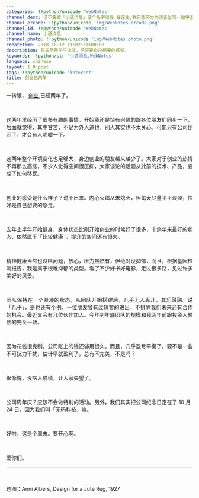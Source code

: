 ```yaml
---
categories: !!python/unicode 'WebNotes'
channel_desc: 请不要被「小道消息」这个名字误导.在这里,我只想努力为读者呈现一幅中国互联网的清明上河图.
channel_ercode: !!python/unicode 'img/WebNotes.ercode.png'
channel_id: !!python/unicode 'WebNotes'
channel_name: 小道消息
channel_photo: !!python/unicode 'img/WebNotes.photo.png'
createtime: 2018-10-12 11:02:31+00:00
description: 每天尽量平平淡淡，恰好是自己想要的感觉。
keywords: !!python/str '小道消息,WebNotes'
language: chinese
layout: 1_0_post
tags: !!python/unicode 'internet'
title: 创业已两年
---
```

<div class="rich_media_content" id="js_content">
<p style="white-space: normal;text-align: justify;">
         一转眼，
         <a href="http://mp.weixin.qq.com/s?__biz=MjM5ODIyMTE0MA==&amp;mid=2650968778&amp;idx=1&amp;sn=de78b1372c781f88921b295d1bf4a469&amp;chksm=bd3836f18a4fbfe70210c233251679d578f3479edc9d71834fd2671f589d8e65b501199dcdc7&amp;scene=21#wechat_redirect" target="_blank">
          创业
         </a>
         已经两年了。
        </p>
<p style="white-space: normal;">
<br/>
</p>
<p style="white-space: normal;text-align: justify;">
         这两年里经历了很多有趣的事情，开始我还是饶有兴趣的跟各位朋友们同步一下，后面就觉得，其中甘苦，不足为外人道也，别人其实也不太关心。可能只有公司倒闭了，才会有人唏嘘一下。
        </p>
<p style="white-space: normal;">
<br/>
</p>
<p style="white-space: normal;text-align: justify;">
         这两年整个环境变化也足够大，身边创业的朋友越来越少了。大家对于创业的热情不再那么高涨，不少人觉得空间很压抑，大家谈论的话题从此前的技术、产品，变成了如何移民。
        </p>
<p style="white-space: normal;text-align: justify;">
<br/>
</p>
<p style="white-space: normal;text-align: justify;">
         创业的感受是什么样子？说不出来。内心火焰从未熄灭，但每天尽量平平淡淡，恰好是自己想要的感觉。
        </p>
<p style="white-space: normal;text-align: justify;">
<br/>
</p>
<p style="white-space: normal;text-align: justify;">
         去年上半年开始健身，身体状态比刚开始创业的时候好了很多，十余年来最好的状态，依然属于「比较健康」，提升的空间还有很大。
        </p>
<p style="white-space: normal;">
<br/>
</p>
<p style="white-space: normal;text-align: justify;">
         精神健康当然也没啥问题，放心，压力虽然有，但绝对没抑郁，而且，根据基因检测报告，我是属于很难抑郁的类型。看了不少好书好电影，走过很多路，见过许多美好的风景。
        </p>
<p style="white-space: normal;text-align: justify;">
<br/>
</p>
<p style="white-space: normal;text-align: justify;">
         团队保持在一个紧凑的状态，从团队开始搭建后，几乎无人离开，其乐融融。说「几乎」，是也还有个例，一位朋友曾有过短暂的进出，不排除我们未来还有合作的机会。最近又会有几位伙伴加入。今年到年底团队的规模和我两年前跟投资人预估的完全一致。
        </p>
<p style="white-space: normal;text-align: justify;">
<br/>
</p>
<p style="white-space: normal;text-align: justify;">
         因为花钱很克制，公司账上的钱还够用很久。而且，几乎盈亏平衡了。要不是一些不可抗力干扰，估计早就盈利了。总有不完美，不是吗？
        </p>
<p style="white-space: normal;text-align: justify;">
<br/>
</p>
<p style="white-space: normal;text-align: justify;">
         很惭愧，没啥大成绩，让大家失望了。
        </p>
<p style="white-space: normal;">
<br/>
</p>
<p style="white-space: normal;">
         公司周年庆？应该不会做特别的活动。另外，我们其实把公司纪念日定在了 10 月 24 日，因为我们叫「无码科技」嘛。
        </p>
<p style="white-space: normal;">
<br/>
</p>
<p style="white-space: normal;">
         好啦，这是个周末。要开心啊。
        </p>
<p style="white-space: normal;">
<br/>
</p>
<p style="white-space: normal;">
         爱你们。
        </p>
<hr style="margin-top: 1em;margin-bottom: 1em;white-space: normal;max-width: 100%;font-family: Lato, Helvetica, Arial, freesans, clean, sans-serif;border-right-width: 0px;border-bottom-width: 0px;border-left-width: 0px;border-top-style: solid;border-top-color: rgb(234, 234, 234);height: 1px;color: rgb(51, 51, 51);font-size: 15px;box-sizing: border-box !important;word-wrap: break-word !important;"/>
<p style="white-space: normal;">
<br/>
</p>
<p>
         题图：Anni Albers, Design for a Jute Rug, 1927
        </p>
</div>